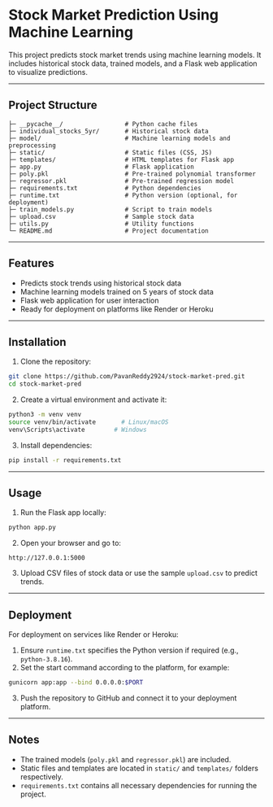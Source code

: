 # Stock Market Prediction Using Machine Learning

This project predicts stock market trends using machine learning models. It includes historical stock data, trained models, and a Flask web application to visualize predictions.

---

## Project Structure

```
├─ __pycache__/                 # Python cache files
├─ individual_stocks_5yr/       # Historical stock data
├─ model/                       # Machine learning models and preprocessing
├─ static/                      # Static files (CSS, JS)
├─ templates/                   # HTML templates for Flask app
├─ app.py                       # Flask application
├─ poly.pkl                     # Pre-trained polynomial transformer
├─ regressor.pkl                # Pre-trained regression model
├─ requirements.txt             # Python dependencies
├─ runtime.txt                  # Python version (optional, for deployment)
├─ train_models.py              # Script to train models
├─ upload.csv                   # Sample stock data
├─ utils.py                     # Utility functions
└─ README.md                    # Project documentation
```

---

## Features

* Predicts stock trends using historical stock data
* Machine learning models trained on 5 years of stock data
* Flask web application for user interaction
* Ready for deployment on platforms like Render or Heroku

---

## Installation

1. Clone the repository:

```bash
git clone https://github.com/PavanReddy2924/stock-market-pred.git
cd stock-market-pred
```

2. Create a virtual environment and activate it:

```bash
python3 -m venv venv
source venv/bin/activate       # Linux/macOS
venv\Scripts\activate        # Windows
```

3. Install dependencies:

```bash
pip install -r requirements.txt
```

---

## Usage

1. Run the Flask app locally:

```bash
python app.py
```

2. Open your browser and go to:

```
http://127.0.0.1:5000
```

3. Upload CSV files of stock data or use the sample `upload.csv` to predict trends.

---

## Deployment

For deployment on services like Render or Heroku:

1. Ensure `runtime.txt` specifies the Python version if required (e.g., `python-3.8.16`).
2. Set the start command according to the platform, for example:

```bash
gunicorn app:app --bind 0.0.0.0:$PORT
```

3. Push the repository to GitHub and connect it to your deployment platform.

---

## Notes

* The trained models (`poly.pkl` and `regressor.pkl`) are included.
* Static files and templates are located in `static/` and `templates/` folders respectively.
* `requirements.txt` contains all necessary dependencies for running the project.
